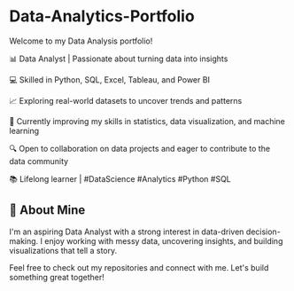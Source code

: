 # Data-Analytics-Portfolio

Welcome to my Data Analysis portfolio!

📊 Data Analyst | Passionate about turning data into insights

💻 Skilled in Python, SQL, Excel, Tableau, and Power BI

📈 Exploring real-world datasets to uncover trends and patterns

🎯 Currently improving my skills in statistics, data visualization, and machine learning

🔍 Open to collaboration on data projects and eager to contribute to the data community

📚 Lifelong learner | #DataScience #Analytics #Python #SQL

## 📌 About Mine

I'm an aspiring Data Analyst with a strong interest in data-driven decision-making. I enjoy working with messy data, uncovering insights, and building visualizations that tell a story.


Feel free to check out my repositories and connect with me. Let's build something great together!
